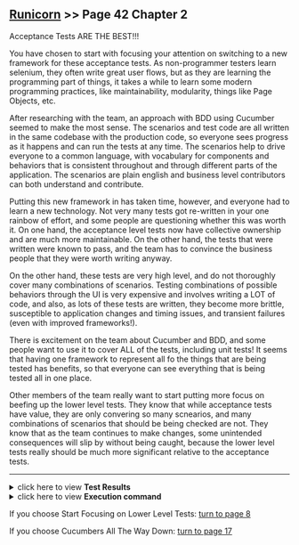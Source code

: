## [Runicorn](../page-0/README.md) >> Page 42 Chapter 2

Acceptance Tests ARE THE BEST!!!

You have chosen to start with focusing your attention on switching to a new framework for these acceptance tests. As non-programmer testers learn selenium, they often write great user flows, but as they are learning the programming part of things, it takes a while to learn some modern programming practices, like maintainability, modularity, things like Page Objects, etc.

After researching with the team, an approach with BDD using Cucumber seemed to make the most sense.  The scenarios and test code are all written in the same codebase with the production code, so everyone sees progress as it happens and can run the tests at any time.  The scenarios help to drive everyone to a common language, with vocabulary for components and behaviors that is consistent throughout and through different parts of the application.  The scenarios are plain english and business level contributors can both understand and contribute.

Putting this new framework in has taken time, however, and everyone had to learn a new technology.  Not very many tests got re-written in your one rainbow of effort, and some people are questioning whether this was worth it. On one hand, the acceptance level tests now have collective ownership and are much more maintainable. On the other hand, the tests that were written were known to pass, and the team has to convince the business people that they were worth writing anyway. 

On the other hand, these tests are very high level, and do not thoroughly cover many combinations of scenarios. Testing combinations of possible behaviors through the UI is very expensive and involves writing a LOT of code, and also, as lots of these tests are written, they become more brittle, susceptible to application changes and timing issues, and transient failures (even with improved frameworks!).

There is excitement on the team about Cucumber and BDD, and some people want to use it to cover ALL of the tests, including unit tests!  It seems that having one framework to represent all fo the things that are being tested has benefits, so that everyone can see everything that is being tested all in one place.

Other members of the team really want to start putting more focus on beefing up the lower level tests.  They know that while acceptance tests have value, they are only convering so many scnearios, and many combinations of scenarios that should be being checked are not.  They know that as the team continues to make changes, some unintended consequences will slip by without being caught, because the lower level tests really should be much more significant relative to the acceptance tests.


<hr>

<details>
    <summary>click here to view <b>Test Results</b></summary>
    <img width="33%" src="assets/results-.png"/>
</details>

<details>
    <summary>click here to view <b>Execution command</b></summary>

    ./execute.sh
</details

<hr>


If you choose Start Focusing on Lower Level Tests: [turn to page 8](../page-8/README.md)

If you choose Cucumbers All The Way Down: [turn to page 17](../page-17/README.md)
